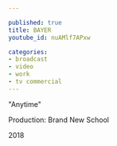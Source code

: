 ```yaml
---

published: true
title: BAYER
youtube_id: nuAMlf7APxw

categories:
- broadcast
- video
- work
- tv commercial
---
```

"Anytime"

Production: Brand New School

2018

